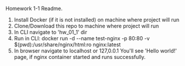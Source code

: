 Homework 1-1 Readme.

1. Install Docker (if it is not installed) on machine where project will run
2. Clone/Download this repo to machine where project will run
3. In CLI navigate to 'hw_01_1' dir
4. Run in CLI:
docker run -d --name test-nginx -p 80:80 -v $(pwd):/usr/share/nginx/html:ro nginx:latest
5. In browser navigate to localhost or 127,0.0.1
You'll see 'Hello world!' page, if nginx container started and runs successfully.
